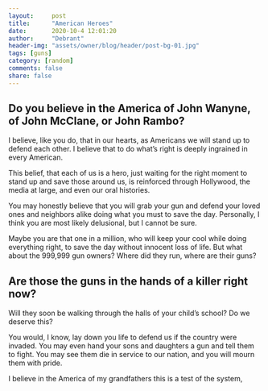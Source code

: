 ```yaml
---
layout:     post
title:      "American Heroes"
date:       2020-10-4 12:01:20
author:     "Debrant"
header-img: "assets/owner/blog/header/post-bg-01.jpg"
tags: [guns]
category: [random]
comments: false
share: false
---
```


## Do you believe in the America of John Wanyne, of John McClane, or John Rambo?
I believe, like you do, that in our hearts, as Americans we will stand up to defend each other.
I believe that to do what’s right is deeply ingrained in every American.

This belief, that each of us is a hero, just waiting  for the right moment to stand up and save those around us, is reinforced through Hollywood, the media at large, and even our oral histories.

You may honestly believe that you will grab your gun and defend your loved ones and neighbors alike doing what you must to save the day. Personally, I think you are most likely delusional, but I cannot be sure.

Maybe you are that one in a million, who will keep your cool while doing everything right, to save the day without innocent loss of life. But what about the 999,999 gun owners? Where did they run, where are their guns?  

## Are those the guns in the hands of a killer right now?
Will they soon be walking through the halls of your child’s school?
Do we deserve this?

You would, I know, lay down you life to defend us if the country were invaded. You may even hand your sons and daughters a gun and tell them to fight. You may see them die in service to our nation, and you will mourn them with pride.

I believe in the America of my grandfathers
this is a test of the system,
